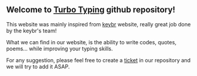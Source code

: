 ## Welcome to [Turbo Typing](https://turbotyping.github.io/) github repository!

This website was mainly inspired from [keybr](https://www.keybr.com) website, really great job done by the keybr's team!

What we can find in our website, is the ability to write codes, quotes, poems... while improving your typing skills.

For any suggestion, please feel free to create a [ticket](https://github.com/turbotyping/turbotyping.github.io/issues/new) in our repository and we will try to add it ASAP.
